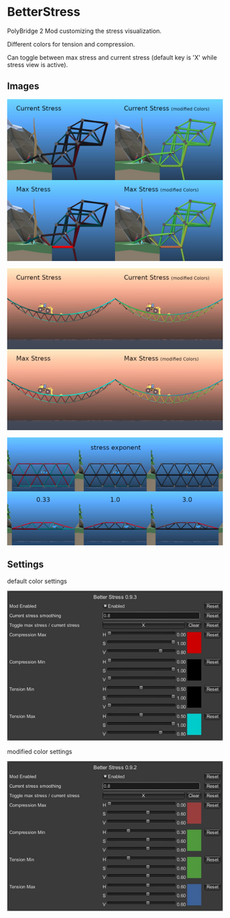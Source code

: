 # BetterStress
PolyBridge 2 Mod customizing the stress visualization.

Different colors for tension and compression.

Can toggle between max stress and current stress (default key is 'X' while stress view is active).

## Images
![Hydraulic](https://github.com/Draradech/BetterStress/raw/main/docs/Hydraulic.png)

![Tension](https://github.com/Draradech/BetterStress/raw/main/docs/Tension.png)

![Exponent](https://github.com/Draradech/BetterStress/raw/main/docs/Exponent.png)

## Settings
default color settings

![Default Settings](https://github.com/Draradech/BetterStress/raw/main/docs/Default.png)

modified color settings

![Modified Settings](https://github.com/Draradech/BetterStress/raw/main/docs/Modified.png)
